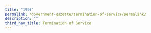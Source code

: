 ```yaml
---
title: "1998"
permalink: /government-gazette/termination-of-service/permalink/
description: ""
third_nav_title: Termination of Service
---
```

